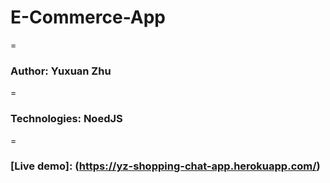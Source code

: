 # E-Commerce-App

=
### Author: Yuxuan Zhu

=
### Technologies: NoedJS

=
### [Live demo]: (https://yz-shopping-chat-app.herokuapp.com/)
